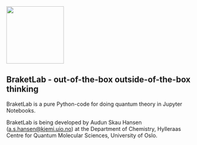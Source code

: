 <img src="https://github.uio.no/audunsh/braketlab/blob/master/graphics/braketlab_logo.png" width = 150px>

## BraketLab - out-of-the-box outside-of-the-box thinking

BraketLab is a pure Python-code for doing quantum theory in Jupyter Notebooks.

BraketLab is being developed by Audun Skau Hansen (a.s.hansen@kjemi.uio.no) at the Department of Chemistry, Hylleraas Centre for Quantum Molecular Sciences, University of Oslo.
